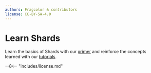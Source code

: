 ```yaml
---
authors: Fragcolor & contributors
license: CC-BY-SA-4.0
---
```


# Learn Shards

Learn the basics of Shards with our [primer](./primer/) and reinforce the concepts learned with our [tutorials](./tutorials/).

--8<-- "includes/license.md"
